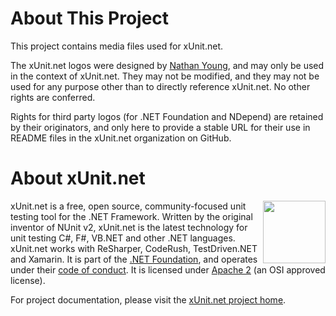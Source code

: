 # About This Project

This project contains media files used for xUnit.net.

The xUnit.net logos were designed by <a href="https://twitter.com/nathanyoung">Nathan Young</a>, and may only be used in the context of xUnit.net. They may not be modified, and they may not be used for any purpose other than to directly reference xUnit.net. No other rights are conferred.

Rights for third party logos (for .NET Foundation and NDepend) are retained by their originators, and only here to provide a stable URL for their use in README files in the xUnit.net organization on GitHub.

# About xUnit.net

[<img align="right" width="100px" src="https://raw.githubusercontent.com/xunit/media/main/dotnet-foundation.svg" />](https://dotnetfoundation.org/projects/project-detail/xunit)

xUnit.net is a free, open source, community-focused unit testing tool for the .NET Framework. Written by the original inventor of NUnit v2, xUnit.net is the latest technology for unit testing C#, F#, VB.NET and other .NET languages. xUnit.net works with ReSharper, CodeRush, TestDriven.NET and Xamarin. It is part of the [.NET Foundation](https://www.dotnetfoundation.org/), and operates under their [code of conduct](https://www.dotnetfoundation.org/code-of-conduct). It is licensed under [Apache 2](https://opensource.org/licenses/Apache-2.0) (an OSI approved license).

For project documentation, please visit the [xUnit.net project home](https://xunit.net/).
